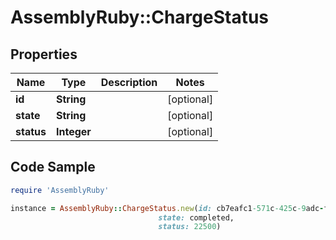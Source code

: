# AssemblyRuby::ChargeStatus

## Properties

Name | Type | Description | Notes
------------ | ------------- | ------------- | -------------
**id** | **String** |  | [optional] 
**state** | **String** |  | [optional] 
**status** | **Integer** |  | [optional] 

## Code Sample

```ruby
require 'AssemblyRuby'

instance = AssemblyRuby::ChargeStatus.new(id: cb7eafc1-571c-425c-9adc-f56cb585cd68,
                                 state: completed,
                                 status: 22500)
```


